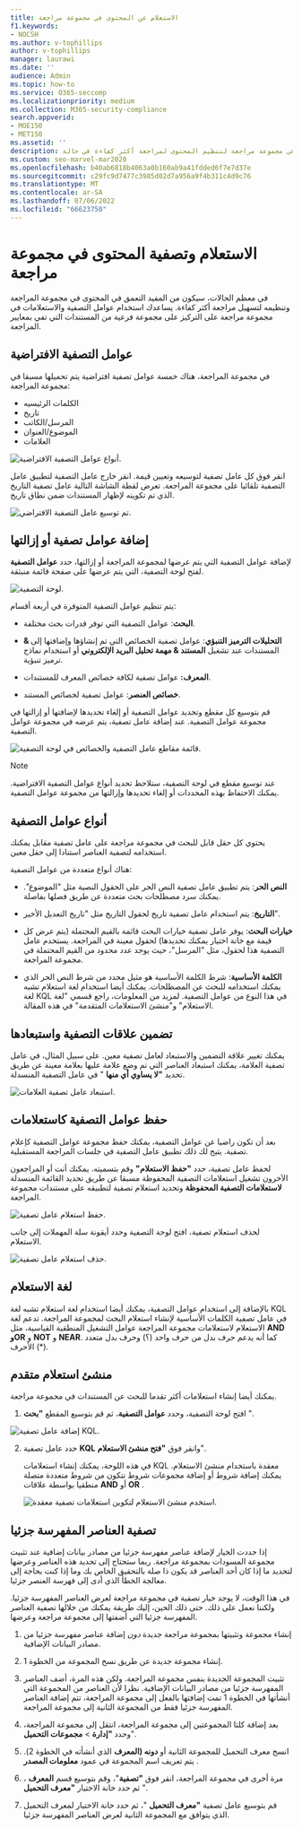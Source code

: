 ```yaml
---
title: الاستعلام عن المحتوى في مجموعة مراجعة
f1.keywords:
- NOCSH
ms.author: v-tophillips
author: v-tophillips
manager: laurawi
ms.date: ''
audience: Admin
ms.topic: how-to
ms.service: O365-seccomp
ms.localizationpriority: medium
ms.collection: M365-security-compliance
search.appverid:
- MOE150
- MET150
ms.assetid: ''
description: تعرف على كيفية إنشاء استعلام وتشغيله في مجموعة مراجعة لتنظيم المحتوى لمراجعة أكثر كفاءة في حالة Microsoft Purview eDiscovery (Premium).
ms.custom: seo-marvel-mar2020
ms.openlocfilehash: b40ab6818b4063a0b160ab9a41fdded6f7e7d37e
ms.sourcegitcommit: c29fc9d7477c3985d02d7a956a9f4b311c4d9c76
ms.translationtype: MT
ms.contentlocale: ar-SA
ms.lasthandoff: 07/06/2022
ms.locfileid: "66623750"
---
```

# <a name="query-and-filter-content-in-a-review-set"></a>الاستعلام وتصفية المحتوى في مجموعة مراجعة

في معظم الحالات، سيكون من المفيد التعمق في المحتوى في مجموعة المراجعة وتنظيمه لتسهيل مراجعة أكثر كفاءة. يساعدك استخدام عوامل التصفية والاستعلامات في مجموعة مراجعة على التركيز على مجموعة فرعية من المستندات التي تفي بمعايير المراجعة.

## <a name="default-filters"></a>عوامل التصفية الافتراضية

في مجموعة المراجعة، هناك خمسة عوامل تصفية افتراضية يتم تحميلها مسبقا في مجموعة المراجعة:

- الكلمات الرئيسيه
- تاريخ
- المرسل/الكاتب
- الموضوع/العنوان
- العلامات

![أنواع عوامل التصفية الافتراضية.](../media/DefaultFilterTypes.png)

انقر فوق كل عامل تصفية لتوسيعه وتعيين قيمة. انقر خارج عامل التصفية لتطبيق عامل التصفية تلقائيا على مجموعة المراجعة. تعرض لقطة الشاشة التالية عامل تصفية التاريخ الذي تم تكوينه لإظهار المستندات ضمن نطاق تاريخ.

![تم توسيع عامل التصفية الافتراضي.](../media/ExpandedFilter.png)

## <a name="add-or-remove-filters"></a>إضافة عوامل تصفية أو إزالتها

لإضافة عوامل التصفية التي يتم عرضها لمجموعة المراجعة أو إزالتها، حدد **عوامل التصفية** لفتح لوحة التصفية، التي يتم عرضها على صفحة قائمة منبثقة. 

![لوحة التصفية.](../media/FilterPanel.png)

يتم تنظيم عوامل التصفية المتوفرة في أربعة أقسام:

- **البحث**: عوامل التصفية التي توفر قدرات بحث مختلفة.

- **& التحليلات الترميز التنبؤي**: عوامل تصفية الخصائص التي تم إنشاؤها وإضافتها إلى المستندات عند تشغيل **المستند & مهمة تحليل البريد الإلكتروني** أو استخدام نماذج ترميز تنبؤية.

- **المعرف:** عوامل تصفية لكافة خصائص المعرف للمستندات.

- **خصائص العنصر**: عوامل تصفية لخصائص المستند. 

قم بتوسيع كل مقطع وتحديد عوامل التصفية أو إلغاء تحديدها لإضافتها أو إزالتها في مجموعة عوامل التصفية. عند إضافة عامل تصفية، يتم عرضه في مجموعة عوامل التصفية. 

![قائمة مقاطع عامل التصفية والخصائص في لوحة التصفية.](../media/FilterPanel2.png)

> [!NOTE]
> عند توسيع مقطع في لوحة التصفية، ستلاحظ تحديد أنواع عوامل التصفية الافتراضية. يمكنك الاحتفاظ بهذه المحددات أو إلغاء تحديدها وإزالتها من مجموعة عوامل التصفية. 

## <a name="filter-types"></a>أنواع عوامل التصفية

يحتوي كل حقل قابل للبحث في مجموعة مراجعة على عامل تصفية مقابل يمكنك استخدامه لتصفية العناصر استنادا إلى حقل معين.

هناك أنواع متعددة من عوامل التصفية:

- **النص الحر**: يتم تطبيق عامل تصفية النص الحر على الحقول النصية مثل "الموضوع". يمكنك سرد مصطلحات بحث متعددة عن طريق فصلها بفاصلة.

- **التاريخ**: يتم استخدام عامل تصفية تاريخ لحقول التاريخ مثل "تاريخ التعديل الأخير".

- **خيارات البحث**: يوفر عامل تصفية خيارات البحث قائمة بالقيم المحتملة (يتم عرض كل قيمة مع خانة اختيار يمكنك تحديدها) لحقول معينة في المراجعة. يستخدم عامل التصفية هذا لحقول، مثل "المرسل"، حيث يوجد عدد محدود من القيم المحتملة في مجموعة المراجعة.

- **الكلمة الأساسية**: شرط الكلمة الأساسية هو مثيل محدد من شرط النص الحر الذي يمكنك استخدامه للبحث عن المصطلحات. يمكنك أيضا استخدام لغة استعلام تشبه لغة KQL في هذا النوع من عوامل التصفية. لمزيد من المعلومات، راجع قسمي "لغة الاستعلام" و"منشئ الاستعلامات المتقدمة" في هذه المقالة.

## <a name="include-and-exclude-filter-relationships"></a>تضمين علاقات التصفية واستبعادها

يمكنك تغيير علاقة التضمين والاستبعاد لعامل تصفية معين. على سبيل المثال، في عامل تصفية العلامة، يمكنك استبعاد العناصر التي تم وضع علامة عليها بعلامة معينة عن طريق تحديد **"لا يساوي أي منها** " في عامل التصفية المنسدلة. 

![استبعاد عامل تصفية العلامات.](../media/TagFilterExclude.png)

## <a name="save-filters-as-queries"></a>حفظ عوامل التصفية كاستعلامات

بعد أن تكون راضيا عن عوامل التصفية، يمكنك حفظ مجموعة عوامل التصفية كإعلام تصفية. يتيح لك ذلك تطبيق عامل التصفية في جلسات المراجعة المستقبلية.

لحفظ عامل تصفية، حدد **"حفظ الاستعلام"** وقم بتسميته. يمكنك أنت أو المراجعون الآخرون تشغيل استعلامات التصفية المحفوظة مسبقا عن طريق تحديد القائمة المنسدلة **لاستعلامات التصفية المحفوظة** وتحديد استعلام تصفية لتطبيقه على مستندات مجموعة المراجعة. 

![حفظ استعلام عامل تصفية.](../media/SaveFilterQuery.png)

لحذف استعلام تصفية، افتح لوحة التصفية وحدد أيقونة سلة المهملات إلى جانب الاستعلام.

![حذف استعلام عامل تصفية.](../media/DeleteFilterQuery.png)

## <a name="query-language"></a>لغة الاستعلام

بالإضافة إلى استخدام عوامل التصفية، يمكنك أيضا استخدام لغة استعلام تشبه لغة KQL في عامل تصفية الكلمات الأساسية لإنشاء استعلام البحث لمجموعة المراجعة. تدعم لغة الاستعلام لاستعلامات مجموعة المراجعة عوامل التشغيل المنطقية القياسية، مثل **AND** **وOR** و **NOT** و **NEAR**. كما أنه يدعم حرف بدل من حرف واحد (؟) وحرف بدل متعدد الأحرف (*).

## <a name="advanced-query-builder"></a>منشئ استعلام متقدم

يمكنك أيضا إنشاء استعلامات أكثر تقدما للبحث عن المستندات في مجموعة مراجعة.

1. افتح لوحة التصفية، وحدد **عوامل التصفية**، ثم قم بتوسيع المقطع **"بحث** ".

  ![إضافة عامل تصفية KQL.](../media/AddKQLFilter.png)

2. حدد عامل تصفية **KQL** وانقر فوق **"فتح منشئ الاستعلام**".

   في هذه اللوحة، يمكنك إنشاء استعلامات KQL معقدة باستخدام منشئ الاستعلام. يمكنك إضافة شروط أو إضافة مجموعات شروط تتكون من شروط متعددة متصلة منطقيا بواسطة علاقات **AND** أو **OR** .

   ![استخدم منشئ الاستعلام لتكوين استعلامات تصفية معقدة.](../media/ComplexQuery.png)

## <a name="filter-partially-indexed-items"></a>تصفية العناصر المفهرسة جزئيا

إذا حددت الخيار لإضافة عناصر مفهرسة جزئيا من مصادر بيانات إضافية عند تثبيت مجموعة المسودات بمجموعة مراجعة. ربما ستحتاج إلى تحديد هذه العناصر وعرضها لتحديد ما إذا كان أحد العناصر قد يكون ذا صلة بالتحقيق الخاص بك وما إذا كنت بحاجة إلى معالجة الخطأ الذي أدى إلى فهرسة العنصر جزئيا.

في هذا الوقت، لا يوجد خيار تصفية في مجموعة مراجعة لعرض العناصر المفهرسة جزئيا. ولكننا نعمل على ذلك. حتى ذلك الحين، إليك طريقة يمكنك من خلالها تصفية العناصر المفهرسة جزئيا التي أضفتها إلى مجموعة مراجعة وعرضها.

1. إنشاء مجموعة وتثبيتها بمجموعة مراجعة جديدة *دون* إضافة عناصر مفهرسة جزئيا من مصادر البيانات الإضافية.

2. إنشاء مجموعة جديدة عن طريق نسخ المجموعة من الخطوة 1.

3. تثبيت المجموعة الجديدة بنفس مجموعة المراجعة. ولكن هذه المرة، أضف العناصر المفهرسة جزئيا من مصادر البيانات الإضافية. نظرا لأن العناصر من المجموعة التي أنشأتها في الخطوة 1 تمت إضافتها بالفعل إلى مجموعة المراجعة، تتم إضافة العناصر المفهرسة جزئيا فقط من المجموعة الثانية إلى مجموعة المراجعة.

4. بعد إضافة كلتا المجموعتين إلى مجموعة المراجعة، انتقل إلى مجموعة المراجعة، وحدد **"إدارة** > **مجموعات التحميل**".

5. انسخ معرف التحميل للمجموعة الثانية أو **دونه (المعرف** الذي أنشأته في الخطوة 2). يتم تعريف اسم المجموعة في عمود **معلومات المصدر** .

6. مرة أخرى في مجموعة المراجعة، انقر فوق **"تصفية**"، وقم بتوسيع قسم **المعرف** ، ثم حدد خانة الاختيار **"معرف التحميل** ".

7. قم بتوسيع عامل تصفية **"معرف التحميل** "، ثم حدد خانة الاختيار لمعرف التحميل الذي يتوافق مع المجموعة الثانية لعرض العناصر المفهرسة جزئيا.
